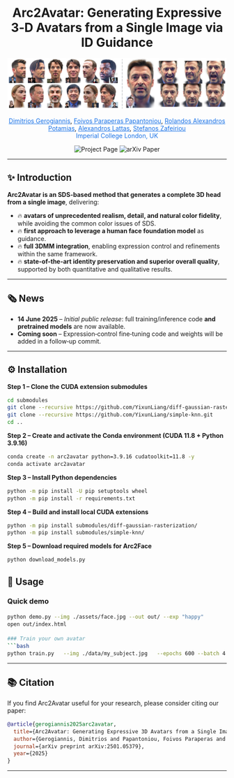 <div align="center">
  <h1>Arc2Avatar: Generating Expressive 3‑D Avatars from a Single Image via ID Guidance</h1>
</div>

<p align="center"><img src="./assets/teaser.png" width="1000" alt="Method overview placeholder"></p>

<p align="center">
  <a href="https://dimgerogiannis.github.io/" style="color:#1a73e8;">Dimitrios Gerogiannis</a>,
  <a href="https://foivospar.github.io" style="color:#1a73e8;">Foivos Paraperas Papantoniou</a>,
  <a href="https://rolpotamias.github.io" style="color:#1a73e8;">Rolandos Alexandros Potamias</a>,
  <a href="https://alexlattas.com" style="color:#1a73e8;">Alexandros Lattas</a>,
  <a href="https://profiles.imperial.ac.uk/s.zafeiriou" style="color:#1a73e8;">Stefanos Zafeiriou</a><br>
  <span style="color:#1a73e8;">Imperial College London, UK</span>
</p>

<p align="center">
  <a href="https://arc2avatar.github.io" style="text-decoration:none;">
    <img src="https://img.shields.io/badge/Project-Page-1a73e8?style=for-the-badge&logo=github" alt="Project Page"/>
  </a>
  <a href="https://arxiv.org/abs/2501.05379" style="text-decoration:none;">
    <img src="https://img.shields.io/badge/Paper-arXiv-d9534f?style=for-the-badge&logo=arxiv" alt="arXiv Paper"/>
  </a>
</p>

---

## ✨ Introduction

**Arc2Avatar is an SDS-based method that generates a complete 3D head from a single image**, delivering:

- 🔥 **avatars of unprecedented realism, detail, and natural color fidelity**, while avoiding the common color issues of SDS.  
- 🔥 **first approach to leverage a human face foundation model** as guidance.  
- 🔥 **full 3DMM integration**, enabling expression control and refinements within the same framework.  
- 🔥 **state-of-the-art identity preservation and superior overall quality**, supported by both quantitative and qualitative results.  

---

## 🗞️ News
- **14 June 2025** – *Initial public release*: full training/inference code **and pretrained models** are now available.  
- **Coming soon** – Expression‑control fine‑tuning code and weights will be added in a follow‑up commit.

---

## ⚙️ Installation

**Step 1 – Clone the CUDA extension submodules**

```bash
cd submodules
git clone --recursive https://github.com/YixunLiang/diff-gaussian-rasterization.git
git clone --recursive https://github.com/YixunLiang/simple-knn.git
cd ..
```

**Step 2 – Create and activate the Conda environment (CUDA 11.8 + Python 3.9.16)**

```bash
conda create -n arc2avatar python=3.9.16 cudatoolkit=11.8 -y
conda activate arc2avatar
```

**Step 3 – Install Python dependencies**

```bash
python -m pip install -U pip setuptools wheel
python -m pip install -r requirements.txt
```

**Step 4 – Build and install local CUDA extensions**

```bash
python -m pip install submodules/diff-gaussian-rasterization/
python -m pip install submodules/simple-knn/
```

**Step 5 – Download required models for Arc2Face**

```bash
python download_models.py
```


## 🚀 Usage
### Quick demo
```bash
python demo.py --img ./assets/face.jpg --out out/ --exp "happy"
open out/index.html

### Train your own avatar
```bash
python train.py   --img ./data/my_subject.jpg   --epochs 600 --batch 4   --lora_rank 16 --guidance_scale 2.0   --out runs/my_subject
```

---

## 📚 Citation

If you find Arc2Avatar useful for your research, please consider citing our paper:

```bibtex
@article{gerogiannis2025arc2avatar,
  title={Arc2Avatar: Generating Expressive 3D Avatars from a Single Image via ID Guidance},
  author={Gerogiannis, Dimitrios and Papantoniou, Foivos Paraperas and Potamias, Rolandos Alexandros and Lattas, Alexandros and Zafeiriou, Stefanos},
  journal={arXiv preprint arXiv:2501.05379},
  year={2025}
}
```

---

